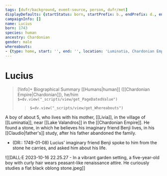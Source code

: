 ```yaml
---
tags: [dufr/background, event-source, person, dufr/met]
displayDefaults: {startStatus: born, startPrefix: b., endPrefix: d., endStatus: died}
campaignInfo: []
name: Lucius
born: 1743
species: human
ancestry: Chardonian
gender: male
whereabouts:
- {type: home, start: '', end: '', location: 'Luminatia, Chardonian Empire'}
---
```

# Lucius
>[!info]+ Biographical Summary
>[[Humans|human]]  ([[Chardonian Empire|Chardonian]]), he/him
>`$=dv.view("_scripts/view/get_PageDatedValue")`
>> `$=dv.view("_scripts/view/get_Whereabouts")`

A boy of about 5, who lives with his mother, [[Livia]], in the village of [[Luminatia]], near [[Lake Valandros]] in the [[Chardonian Empire]]. He found a stone, in which he believes his imaginary friend Benji lives, in his [[Claudio|father's]] study, after his father abandoned the family. 

- (DR:: 1749-01-08) Lucius' imaginary friend Benji spoke to him from the stone he carries, and asked him about his life. 

![[DALL·E 2023-10-16 22.25.27 - In a vibrant garden setting, a five-year-old boy with curly hair wears peasant-like renaissance attire. He curiously studies a flat black oblong stone.jpeg]]